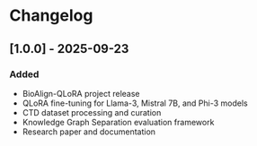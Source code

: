 # Changelog

## [1.0.0] - 2025-09-23

### Added
- BioAlign-QLoRA project release
- QLoRA fine-tuning for Llama-3, Mistral 7B, and Phi-3 models
- CTD dataset processing and curation
- Knowledge Graph Separation evaluation framework
- Research paper and documentation